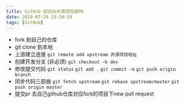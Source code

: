 ```yaml
---
title: GitHub 如何向开源项目提PR
date: 2019-07-29 13:16:19
tags: [GitHub]
---
```


- fork 到自己的仓库
- git clone 到本地
- 上游建立连接
  `git remote add upstream 开源项目地址`
- 创建开发分支 (非必须)
  `git checkout -b dev`
- 修改提交代码
  `git status` `git add .` `git commit -m` `git push origin branch`
- 同步代码三部曲
  `git fetch upstream` `git rebase upstream/master` `git push origin master`
- 提交pr
  去自己github仓库对应fork的项目下new pull request